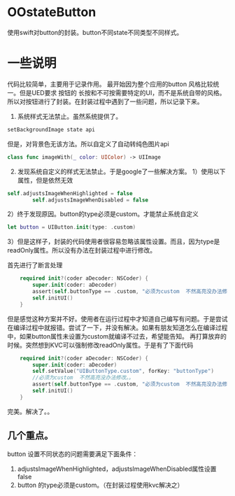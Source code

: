 # OOstateButton
使用swift对button的封装。button不同state不同类型不同样式。
# 一些说明
代码比较简单，主要用于记录作用。
最开始因为整个应用的button 风格比较统一。但是UED要求 按钮的 长按和不可按需要特定的UI，而不是系统自带的风格。所以对按钮进行了封装。在封装过程中遇到了一些问题，所以记录下来。

1. 系统样式无法禁止。虽然系统提供了。

```swift
setBackgroundImage state api
```


但是，对背景色无该方法。所以自定义了自动转纯色图片api


```swift
class func imageWith(_ color: UIColor) -> UIImage
```

2. 发现系统自定义的样式无法禁止。于是google了一些解决方案。
1）使用以下属性，但是依然无效

```swift
self.adjustsImageWhenHighlighted = false
        self.adjustsImageWhenDisabled = false
```
2）终于发现原因。button的type必须是custom。才能禁止系统自定义
```swift
let button = UIButton.init(type: .custom)
```

3）但是这样子，封装的代码使用者很容易忽略该属性设置。而且，因为type是readOnly属性。所以没有办法在封装过程中进行修改。

首先进行了断言处理
```swift
    required init?(coder aDecoder: NSCoder) {
        super.init(coder: aDecoder)
        assert(self.buttonType == .custom, "必须为custom  不然高亮没办法修改")
        self.initUI()
    }
```

但是感觉这种方案并不好。使用者在运行过程中才知道自己编写有问题。于是尝试在编译过程中就报错。尝试了一下，并没有解决。如果有朋友知道怎么在编译过程中，如果button属性未设置为custom就编译不过去，希望能告知。
再打算放弃的时候。突然想到KVC可以强制修改readOnly属性。于是有了下面代码
```swift
    required init?(coder aDecoder: NSCoder) {
        super.init(coder: aDecoder)
        self.setValue("UIButtonType.custom", forKey: "buttonType")
        //必须为custom  不然高亮没办法修改。。
        assert(self.buttonType == .custom, "必须为custom  不然高亮没办法修改")
        self.initUI()
    }
```
完美。解决了。。
        

## 几个重点。
button 设置不同状态的问题需要满足下面条件：
1.  adjustsImageWhenHighlighted，adjustsImageWhenDisabled属性设置false
2.  button 的type必须是custom。（在封装过程使用kvc解决之）
